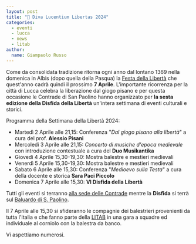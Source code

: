 ```yaml
---
layout: post
title: "🎯 Diva Lucentium Libertas 2024"
categories:
  - eventi
  - lucca
  - news
  - litab
author:
  name: Giampaolo Russo
---
```


Come da consolidata tradizione ritorna ogni anno dal lontano 1369 nella domenica in Albis (dopo quella della Pasqua) la [Festa della Libertà](/2019/lucca-origini-festa-liberta) che quest'anno cadrà quindi il prossimo **7 Aprile**. L'importante ricorrenza per la città di Lucca celebra la liberazione dal giogo pisano e per questa occasione le Contrade di San Paolino hanno organizzato per **la sesta edizione della Disfida della Libertà** un'intera settimana di eventi culturali e storici.

<!-- more -->

Programma della Settimana della Libertà 2024:

* Martedì 2 Aprile alle 21,15: Conferenza "*Dal giogo pisano alla libertà*" a cura del prof. **Alessio Pisani**
* Mercoledì 3 Aprile alle 21,15: *Concerto di musiche d'epoса medievale* con introduzione contestuale a cura del **Duo Musikantika**
* Giovedì 4 Aprile 15,30-19,30: Mostra balestre e mestieri medievali
* Venerdì 5 Aprile 15,30-19,30: Mostra balestre e mestieri medievali
* Sabato 6 Aprile alle 15,30: Conferenza "*Medioevo sulla Testa*" a cura della docente e storica **Sara Paci Piccolo**
* Domenica 7 Aprile alle 15,30: **VI Disfida della Libertà**

Tutti gli eventi si terranno [alla sede delle Contrade](https://maps.app.goo.gl/dYHpXg5736uyVP8M7) mentre la **Disfida** si terrà sul [Baluardo di S. Paolino](https://maps.app.goo.gl/A2xzhykpm7UPwwL86).

Il 7 Aprile alle 15,30 si sfideranno le compagnie dei balestrieri provenienti da tutta l'Italia e che fanno parte della [LITAB](https://www.litab.net/) in una gara a squadre ed individuale al corniolo con la balestra da banco.

Vi aspettiamo numerosi.
